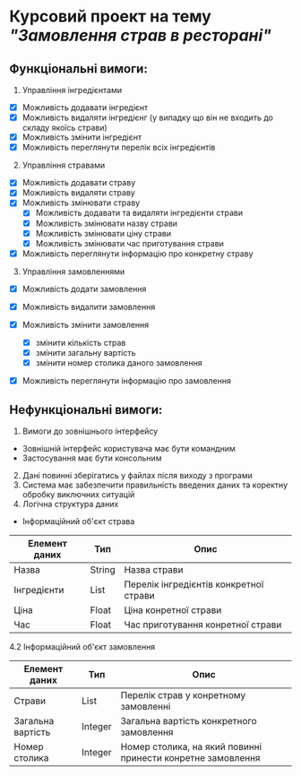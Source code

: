 # Курсовий проект на тему _"Замовлення страв в ресторані"_

## Функціональні вимоги:
1. Управління інгредієнтами
  - [x] Можливість додавати інгредієнт
  - [x] Можливість видаляти інгредієнг (у випадку що він не входить до складу якоїсь
страви)
  - [x] Можливість змінити інгредієнт
  - [x] Можливість переглянути перелік всіх інгредієнтів
2. Управління стравами
  - [x] Можливість додавати страву
  - [x] Можливість видаляти страву
  - [x] Можливість змінювати страву
      - [x] Можливість додавати та видаляти інгредієнти страви
      - [x] Можливість змінювати назву страви
      - [x] Можливість змінювати ціну страви
      - [x] Можливість змінювати час приготування страви
  - [x] Можливість переглянути інформацію про конкретну страву
3. Управління замовленнями
  - [x] Можливість додати замовлення
  - [x] Можливість видалити замовлення
  - [x] Можливість змінити замовлення
      - [x] змінити кількість страв
      - [x] змінити загальну вартість
      - [x] змінити номер столика даного замовлення
 - [x] Можливість переглянути інформацію про замовлення


## Нефункціональні вимоги:

1. Вимоги до зовнішнього інтерфейсу
  - Зовнішній інтерфейс користувача має бути командним
  - Застосування має бути консольним
2. Дані повинні зберігатись у файлах після виходу з програми
3. Система має забезпечити правильність введених даних та коректну обробку виключних
ситуацій
4. Логічна структура даних
  - Інформаційний об'єкт страва

Елемент даних | Тип | Опис 
---|---|---
Назва | String | Назва страви 
Інгредієнти | List | Перелік інгредієнтів конкретної страви
Ціна | Float | Ціна конретної страви
Час | Float | Час приготування конретної страви

  4.2 Інформаційний об'єкт замовлення

Елемент даних | Тип | Опис 
---|---|---
Страви | List | Перелік страв у конретному замовленні
Загальна вартість | Integer | Загальна вартість конкретного замовлення
Номер столика | Integer | Номер столика, на який повинні принести конретне замовлення
